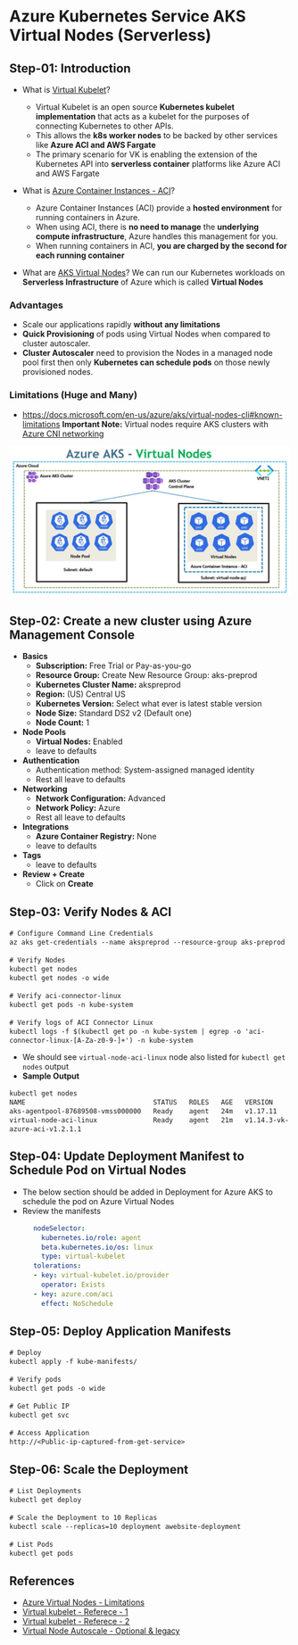 # Azure Kubernetes Service AKS Virtual Nodes (Serverless)

## Step-01: Introduction
- What is [Virtual Kubelet](https://github.com/virtual-kubelet/virtual-kubelet)?
    - Virtual Kubelet is an open source **Kubernetes kubelet implementation** that acts as a kubelet for the purposes of connecting Kubernetes to other APIs. 
    - This allows the **k8s worker nodes** to be backed by other services like **Azure ACI and AWS Fargate**
    - The primary scenario for VK is enabling the extension of the Kubernetes API into **serverless container** platforms like Azure ACI and AWS Fargate

- What is [Azure Container Instances - ACI](https://docs.microsoft.com/en-us/azure/container-instances/)?
    - Azure Container Instances (ACI) provide a **hosted environment** for running containers in Azure. 
    - When using ACI, there is **no need to manage** the **underlying compute infrastructure**, Azure handles this management for you. 
    - When running containers in ACI, **you are charged by the second for each running container**

- What are [AKS Virtual Nodes](https://docs.microsoft.com/en-us/azure/aks/virtual-nodes-portal)?
We can run our Kubernetes workloads on **Serverless Infrastructure** of Azure which is called **Virtual Nodes**
### Advantages
- Scale our applications rapidly **without any limitations**
- **Quick Provisioning** of pods  using Virtual Nodes when compared to cluster autoscaler. 
- **Cluster Autoscaler** need to provision the Nodes in a managed node pool first then only **Kubernetes can schedule pods** on those newly  provisioned nodes.
### Limitations (Huge and Many)
- https://docs.microsoft.com/en-us/azure/aks/virtual-nodes-cli#known-limitations
**Important Note:** Virtual nodes require AKS clusters with [Azure CNI networking](https://docs.microsoft.com/en-us/azure/aks/configure-azure-cni)

[![Image](https://github.com/OmkarDaddikar/azure-aks-kubernetes/blob/master/Images/azure-kubernetes-service-virtual-nodes.jpg "Azure AKS Kubernetes")](https://github.com/OmkarDaddikar/azure-aks-kubernetes/blob/master/Images/azure-kubernetes-service-virtual-nodes.jpg)

## Step-02: Create a new cluster using Azure Management Console
- **Basics**
  - **Subscription:** Free Trial or Pay-as-you-go
  - **Resource Group:** Create New Resource Group: aks-preprod
  - **Kubernetes Cluster Name:** akspreprod
  - **Region:** (US) Central US
  - **Kubernetes Version:** Select what ever is latest stable version
  - **Node Size:** Standard DS2 v2 (Default one)
  - **Node Count:** 1
- **Node Pools**
  - **Virtual Nodes:** Enabled
  - leave to defaults
- **Authentication**
  - Authentication method: 	System-assigned managed identity
  - Rest all leave to defaults
- **Networking**
  - **Network Configuration:** Advanced
  - **Network Policy:** Azure
  - Rest all leave to defaults
- **Integrations**
  - **Azure Container Registry:** None
  - leave to defaults
- **Tags**
  - leave to defaults
- **Review + Create**
  - Click on **Create**


## Step-03: Verify Nodes & ACI
```
# Configure Command Line Credentials
az aks get-credentials --name akspreprod --resource-group aks-preprod

# Verify Nodes
kubectl get nodes 
kubectl get nodes -o wide

# Verify aci-connector-linux
kubectl get pods -n kube-system

# Verify logs of ACI Connector Linux
kubectl logs -f $(kubectl get po -n kube-system | egrep -o 'aci-connector-linux-[A-Za-z0-9-]+') -n kube-system
```
- We should see `virtual-node-aci-linux` node also listed for `kubectl get nodes` output
- **Sample Output**
```
kubectl get nodes
NAME                                STATUS   ROLES   AGE   VERSION
aks-agentpool-87689508-vmss000000   Ready    agent   24m   v1.17.11
virtual-node-aci-linux              Ready    agent   21m   v1.14.3-vk-azure-aci-v1.2.1.1
```

## Step-04: Update Deployment Manifest to Schedule Pod on Virtual Nodes
- The below section should be added in Deployment for Azure AKS to schedule the pod on Azure Virtual Nodes
- Review the manifests
```yaml
      nodeSelector:
        kubernetes.io/role: agent
        beta.kubernetes.io/os: linux
        type: virtual-kubelet
      tolerations:
      - key: virtual-kubelet.io/provider
        operator: Exists
      - key: azure.com/aci
        effect: NoSchedule
```

## Step-05: Deploy Application Manifests
```
# Deploy
kubectl apply -f kube-manifests/

# Verify pods
kubectl get pods -o wide

# Get Public IP
kubectl get svc

# Access Application
http://<Public-ip-captured-from-get-service>
```

## Step-06: Scale the Deployment 
```
# List Deployments
kubectl get deploy

# Scale the Deployment to 10 Replicas
kubectl scale --replicas=10 deployment awebsite-deployment

# List Pods
kubectl get pods
```

## References
- [Azure Virtual Nodes - Limitations](https://docs.microsoft.com/en-us/azure/aks/virtual-nodes-cli#known-limitations)
- [Virtual kubelet - Referece - 1](https://github.com/virtual-kubelet/virtual-kubelet)
- [Virtual kubelet - Referece - 2](https://github.com/virtual-kubelet/azure-aci/blob/master/README.md)
- [Virtual Node Autoscale - Optional & legacy](https://github.com/Azure-Samples/virtual-node-autoscale)